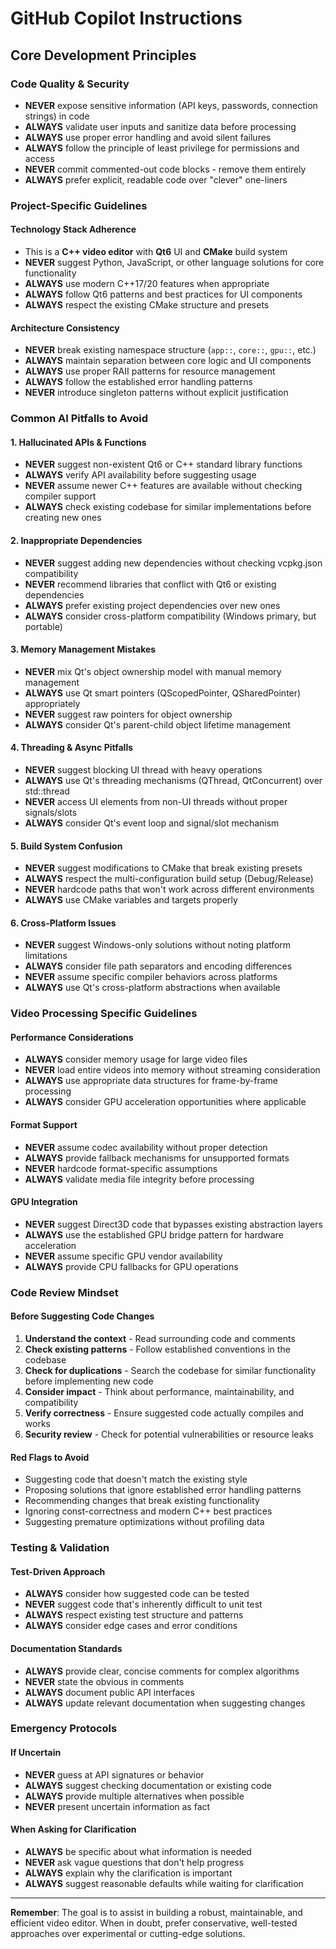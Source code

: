 # GitHub Copilot Instructions

## Core Development Principles

### Code Quality & Security
- **NEVER** expose sensitive information (API keys, passwords, connection strings) in code
- **ALWAYS** validate user inputs and sanitize data before processing
- **ALWAYS** use proper error handling and avoid silent failures
- **ALWAYS** follow the principle of least privilege for permissions and access
- **NEVER** commit commented-out code blocks - remove them entirely
- **ALWAYS** prefer explicit, readable code over "clever" one-liners

### Project-Specific Guidelines

#### Technology Stack Adherence
- This is a **C++ video editor** with **Qt6** UI and **CMake** build system
- **NEVER** suggest Python, JavaScript, or other language solutions for core functionality
- **ALWAYS** use modern C++17/20 features when appropriate
- **ALWAYS** follow Qt6 patterns and best practices for UI components
- **ALWAYS** respect the existing CMake structure and presets

#### Architecture Consistency
- **NEVER** break existing namespace structure (`app::`, `core::`, `gpu::`, etc.)
- **ALWAYS** maintain separation between core logic and UI components
- **ALWAYS** use proper RAII patterns for resource management
- **ALWAYS** follow the established error handling patterns
- **NEVER** introduce singleton patterns without explicit justification

### Common AI Pitfalls to Avoid

#### 1. **Hallucinated APIs & Functions**
- **NEVER** suggest non-existent Qt6 or C++ standard library functions
- **ALWAYS** verify API availability before suggesting usage
- **NEVER** assume newer C++ features are available without checking compiler support
- **ALWAYS** check existing codebase for similar implementations before creating new ones

#### 2. **Inappropriate Dependencies**
- **NEVER** suggest adding new dependencies without checking vcpkg.json compatibility
- **NEVER** recommend libraries that conflict with Qt6 or existing dependencies
- **ALWAYS** prefer existing project dependencies over new ones
- **ALWAYS** consider cross-platform compatibility (Windows primary, but portable)

#### 3. **Memory Management Mistakes**
- **NEVER** mix Qt's object ownership model with manual memory management
- **ALWAYS** use Qt smart pointers (QScopedPointer, QSharedPointer) appropriately
- **NEVER** suggest raw pointers for object ownership
- **ALWAYS** consider Qt's parent-child object lifetime management

#### 4. **Threading & Async Pitfalls**
- **NEVER** suggest blocking UI thread with heavy operations
- **ALWAYS** use Qt's threading mechanisms (QThread, QtConcurrent) over std::thread
- **NEVER** access UI elements from non-UI threads without proper signals/slots
- **ALWAYS** consider Qt's event loop and signal/slot mechanism

#### 5. **Build System Confusion**
- **NEVER** suggest modifications to CMake that break existing presets
- **ALWAYS** respect the multi-configuration build setup (Debug/Release)
- **NEVER** hardcode paths that won't work across different environments
- **ALWAYS** use CMake variables and targets properly

#### 6. **Cross-Platform Issues**
- **NEVER** suggest Windows-only solutions without noting platform limitations
- **ALWAYS** consider file path separators and encoding differences
- **NEVER** assume specific compiler behaviors across platforms
- **ALWAYS** use Qt's cross-platform abstractions when available

### Video Processing Specific Guidelines

#### Performance Considerations
- **ALWAYS** consider memory usage for large video files
- **NEVER** load entire videos into memory without streaming consideration
- **ALWAYS** use appropriate data structures for frame-by-frame processing
- **ALWAYS** consider GPU acceleration opportunities where applicable

#### Format Support
- **NEVER** assume codec availability without proper detection
- **ALWAYS** provide fallback mechanisms for unsupported formats
- **NEVER** hardcode format-specific assumptions
- **ALWAYS** validate media file integrity before processing

#### GPU Integration
- **NEVER** suggest Direct3D code that bypasses existing abstraction layers
- **ALWAYS** use the established GPU bridge pattern for hardware acceleration
- **NEVER** assume specific GPU vendor availability
- **ALWAYS** provide CPU fallbacks for GPU operations

### Code Review Mindset

#### Before Suggesting Code Changes
1. **Understand the context** - Read surrounding code and comments
2. **Check existing patterns** - Follow established conventions in the codebase
3. **Check for duplications** - Search the codebase for similar functionality before implementing new code
4. **Consider impact** - Think about performance, maintainability, and compatibility
5. **Verify correctness** - Ensure suggested code actually compiles and works
6. **Security review** - Check for potential vulnerabilities or resource leaks

#### Red Flags to Avoid
- Suggesting code that doesn't match the existing style
- Proposing solutions that ignore established error handling patterns
- Recommending changes that break existing functionality
- Ignoring const-correctness and modern C++ best practices
- Suggesting premature optimizations without profiling data

### Testing & Validation

#### Test-Driven Approach
- **ALWAYS** consider how suggested code can be tested
- **NEVER** suggest code that's inherently difficult to unit test
- **ALWAYS** respect existing test structure and patterns
- **ALWAYS** consider edge cases and error conditions

#### Documentation Standards
- **ALWAYS** provide clear, concise comments for complex algorithms
- **NEVER** state the obvious in comments
- **ALWAYS** document public API interfaces
- **ALWAYS** update relevant documentation when suggesting changes

### Emergency Protocols

#### If Uncertain
- **NEVER** guess at API signatures or behavior
- **ALWAYS** suggest checking documentation or existing code
- **ALWAYS** provide multiple alternatives when possible
- **NEVER** present uncertain information as fact

#### When Asking for Clarification
- **ALWAYS** be specific about what information is needed
- **NEVER** ask vague questions that don't help progress
- **ALWAYS** explain why the clarification is important
- **ALWAYS** suggest reasonable defaults while waiting for clarification

---

**Remember**: The goal is to assist in building a robust, maintainable, and efficient video editor. When in doubt, prefer conservative, well-tested approaches over experimental or cutting-edge solutions.
